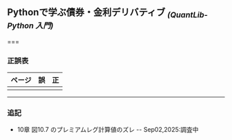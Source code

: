 ## Pythonで学ぶ債券・金利デリバティブ <sub>*(QuantLib-Python 入門)*</sub>
===

### 正誤表

| ページ | 誤 | 正 |
|--------|----|----|
|  |  |  |

---

### 追記

- 10章 図10.7 のプレミアムレグ計算値のズレ
  -- Sep02,2025:調査中
